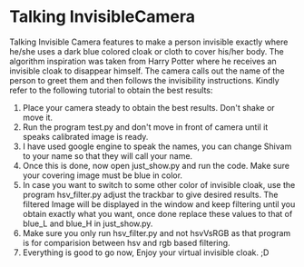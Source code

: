 # Talking InvisibleCamera
Talking Invisible Camera features to make a person invisible exactly where he/she uses a dark blue colored cloak or cloth to cover his/her body. The algorithm inspiration was taken from Harry Potter where he receives an invisible cloak to disappear himself. The camera calls out the name of the person to greet them and then follows the invisibility instructions. Kindly refer to the following tutorial to obtain the best results:
1. Place your camera steady to obtain the best results. Don't shake or move it.
2. Run the program test.py and don't move in front of camera until it speaks calibrated image is ready.
3. I have used google engine to speak the names, you can change Shivam to your name so that they will call your name.
4. Once this is done, now open just_show.py and run the code. Make sure your covering image must be blue in color.
5. In case you want to switch to some other color of invisible cloak, use the program hsv_filter.py adjust the trackbar to give desired results. The filtered Image will be displayed in the window and keep filtering until you obtain exactly what you want, once done replace these values to that of blue_L and blue_H in just_show.py.
6. Make sure you only run hsv_filter.py and not hsvVsRGB as that program is for comparision between hsv and rgb based filtering.
7. Everything is good to go now, Enjoy your virtual invisible cloak. ;D
